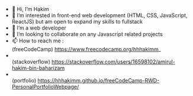 - 👋 Hi, I’m Hakim
- 👀 I’m interested in front-end web development (HTML, CSS, JavaScript, ReactJS) but am open to expand my skills to fullstack
- 🌱 I’m a web developer
- 💞️ I’m looking to collaborate on any Javascript related projects
- 📫 How to reach me : <br>(freeCodeCamp) https://www.freecodecamp.org/hhhakimm_
- <br>(stackoverflow) https://stackoverflow.com/users/16598102/amirul-hakim-bin-baharizam
- <br>(portfolio) https://hhhakimm.github.io/freeCodeCamp-RWD-PersonalPortfolioWebpage/
                        

<!---
hhhakimm/hhhakimm is a ✨ special ✨ repository because its `README.md` (this file) appears on your GitHub profile.
You can click the Preview link to take a look at your changes.
--->
